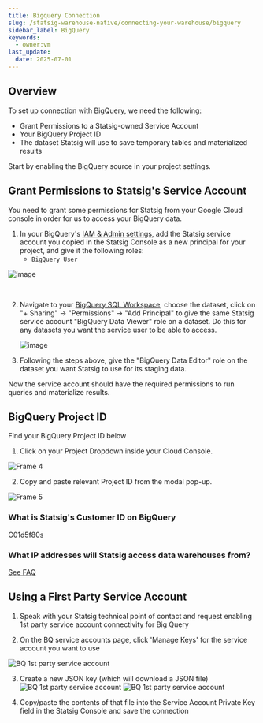 ```yaml
---
title: Bigquery Connection
slug: /statsig-warehouse-native/connecting-your-warehouse/bigquery
sidebar_label: BigQuery
keywords:
  - owner:vm
last_update:
  date: 2025-07-01
---
```


## Overview

To set up connection with BigQuery, we need the following:

- Grant Permissions to a Statsig-owned Service Account
- Your BigQuery Project ID
- The dataset Statsig will use to save temporary tables and materialized results

Start by enabling the BigQuery source in your project settings.

## Grant Permissions to Statsig's Service Account

You need to grant some permissions for Statsig from your Google Cloud console in order for us to access your BigQuery data.

1. In your BigQuery's [IAM & Admin settings](https://console.cloud.google.com/iam-admin/), add the Statsig service account you copied in the Statsig Console as a new principal for your project, and give it the following roles:
   - `BigQuery User`

![image](https://user-images.githubusercontent.com/87334575/198107543-b3bcc19a-3231-4128-be42-a5dd52fb168a.png)

<br />

2. Navigate to your [BigQuery SQL Workspace](https://console.cloud.google.com/bigquery), choose the dataset, click on "+ Sharing" -> "Permissions" -> "Add Principal" to give the same Statsig service account "BigQuery Data Viewer" role on a dataset. Do this for any datasets you want the service user to be able to access.

   ![image](https://user-images.githubusercontent.com/77478330/175113611-90e618ad-f6e8-4005-933e-2a5660a14466.png)

3. Following the steps above, give the "BigQuery Data Editor" role on the dataset you want Statsig to use for its staging data.

Now the service account should have the required permissions to run queries and materialize results.

## BigQuery Project ID

Find your BigQuery Project ID below

1. Click on your Project Dropdown inside your Cloud Console.

![Frame 4](https://user-images.githubusercontent.com/108023879/187518062-7027f682-d1fd-445e-9947-897e44ea929e.png)

2. Copy and paste relevant Project ID from the modal pop-up.

![Frame 5](https://user-images.githubusercontent.com/108023879/187517901-9e7fd237-8325-4254-a1bd-c75f0ea08497.png)

### What is Statsig's Customer ID on BigQuery
C01d5f80s

### What IP addresses will Statsig access data warehouses from?

[See FAQ](/data-warehouse-ingestion/faq#what-ip-addresses-will-statsig-access-data-warehouses-from)

## Using a First Party Service Account
1. Speak with your Statsig technical point of contact and request enabling 1st party service account connectivity for Big Query

2. On the BQ service accounts page, click 'Manage Keys' for the service account you want to use

![BQ 1st party service account](/img/1stprtybq.png)

3. Create a new JSON key (which will download a JSON file)
![BQ 1st party service account](/img/1stprtybq2.png)
![BQ 1st party service account](/img/1stprtybq3.png)

4. Copy/paste the contents of that file into the Service Account Private Key field in the Statsig Console and save the connection

   
